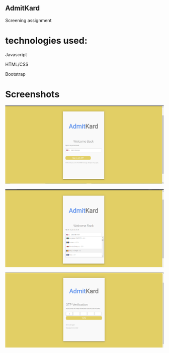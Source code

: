 ## AdmitKard
Screening assignment 

# technologies used:
Javascript


HTML/CSS


Bootstrap


# Screenshots 
![alt text](https://github.com/shishir36982/AdmitKard/blob/master/1.PNG)

![alt text](https://github.com/shishir36982/AdmitKard/blob/master/2.PNG)

![alt text](https://github.com/shishir36982/AdmitKard/blob/master/3.PNG)


